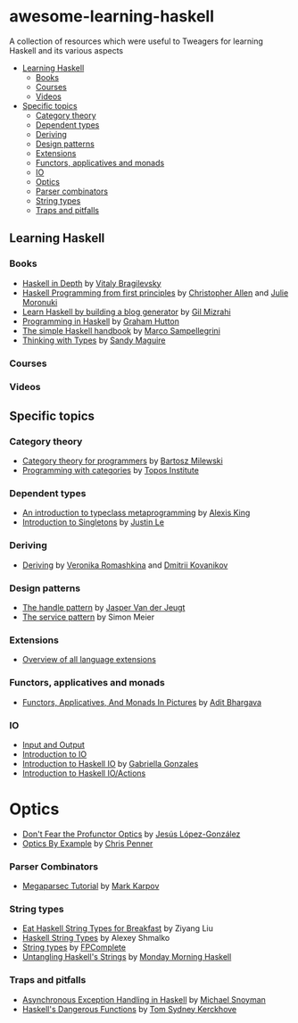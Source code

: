# awesome-learning-haskell

A collection of resources which were useful to Tweagers for learning Haskell and its various aspects

- [Learning Haskell](#learning-haskell)
  - [Books](#books)
  - [Courses](#courses)
  - [Videos](#videos)
- [Specific topics](#specific-topics)
  - [Category theory](#category-theory)
  - [Dependent types](#dependent-types)
  - [Deriving](#deriving)
  - [Design patterns](#design-patterns)
  - [Extensions](#extensions)
  - [Functors, applicatives and monads](#functors-applicatives-and-monads)
  - [IO](#io)
  - [Optics](#optics)
  - [Parser combinators](#parser-combinators)
  - [String types](#string-types)
  - [Traps and pitfalls](#traps-and-pitfalls)

## Learning Haskell

### Books

- [Haskell in Depth](https://www.manning.com/books/haskell-in-depth) by [Vitaly Bragilevsky](https://twitter.com/VBragilevsky)
- [Haskell Programming from first principles](https://haskellbook.com/) by [Christopher Allen](https://twitter.com/bitemyapp) and [Julie Moronuki](https://twitter.com/argumatronic)
- [Learn Haskell by building a blog generator](https://lhbg-book.link/) by [Gil Mizrahi](https://twitter.com/_gilmi)
- [Programming in Haskell](https://www.cs.nott.ac.uk/~pszgmh/pih.html) by [Graham Hutton](https://twitter.com/haskellhutt)
- [The simple Haskell handbook](https://marcosampellegrini.com/simple-haskell-book) by [Marco Sampellegrini](https://twitter.com/_alpacaaa)
- [Thinking with Types](https://thinkingwithtypes.com/) by [Sandy Maguire](https://reasonablypolymorphic.com/)

### Courses

### Videos

## Specific topics

### Category theory

- [Category theory for programmers](https://bartoszmilewski.com/2014/10/28/category-theory-for-programmers-the-preface/) by [Bartosz Milewski](https://twitter.com/BartoszMilewski)
- [Programming with categories](https://www.youtube.com/playlist?list=PLhgq-BqyZ7i7MTGhUROZy3BOICnVixETS) by [Topos Institute](https://topos.site/)

### Dependent types

- [An introduction to typeclass metaprogramming](https://lexi-lambda.github.io/blog/2021/03/25/an-introduction-to-typeclass-metaprogramming/) by [Alexis King](https://twitter.com/lexi_lambda)
- [Introduction to Singletons](https://blog.jle.im/entries/series/+introduction-to-singletons.html) by [Justin Le](https://twitter.com/mstk)

### Deriving

- [Deriving](https://kowainik.github.io/posts/deriving) by [Veronika Romashkina](https://twitter.com/vrom911) and [Dmitrii Kovanikov](https://twitter.com/ChShersh/)

### Design patterns

- [The handle pattern](https://jaspervdj.be/posts/2018-03-08-handle-pattern.html) by [Jasper Van der Jeugt](https://twitter.com/jaspervdj)
- [The service pattern](https://www.schoolofhaskell.com/user/meiersi/the-service-pattern) by Simon Meier

### Extensions

- [Overview of all language extensions](https://ghc.gitlab.haskell.org/ghc/doc/users_guide/exts/table.html)

### Functors, applicatives and monads

- [Functors, Applicatives, And Monads In Pictures](https://adit.io/posts/2013-04-17-functors,_applicatives,_and_monads_in_pictures.html) by [Adit Bhargava](https://twitter.com/_egonschiele)

### IO

- [Input and Output](http://learnyouahaskell.com/input-and-output)
- [Introduction to IO](https://wiki.haskell.org/Introduction_to_IO)
- [Introduction to Haskell IO](https://www.haskellforall.com/2013/01/introduction-to-haskell-io.html) by [Gabriella Gonzales](https://twitter.com/GabriellaG439)
- [Introduction to Haskell IO/Actions](https://wiki.haskell.org/Introduction_to_Haskell_IO/Actions)

# Optics

- [Don't Fear the Profunctor Optics](https://github.com/hablapps/dontfeartheprofunctoroptics) by [Jesús López-González](https://twitter.com/jeslg)
- [Optics By Example](https://leanpub.com/optics-by-example) by [Chris Penner](https://chrispenner.ca/)

### Parser Combinators

- [Megaparsec Tutorial](https://markkarpov.com/tutorial/megaparsec.html) by [Mark Karpov](https://markkarpov.com/)

### String types

- [Eat Haskell String Types for Breakfast](https://free.cofree.io/2020/05/06/string-types/) by Ziyang Liu
- [Haskell String Types](https://www.alexeyshmalko.com/2015/haskell-string-types/) by Alexey Shmalko
- [String types](https://www.fpcomplete.com/haskell/tutorial/string-types/) by [FPComplete](https://twitter.com/FPComplete)
- [Untangling Haskell's Strings](https://mmhaskell.com/blog/2017/5/15/untangling-haskells-strings) by [Monday Morning Haskell](https://twitter.com/HaskellMonday)

### Traps and pitfalls

- [Asynchronous Exception Handling in Haskell](https://www.fpcomplete.com/blog/2018/04/async-exception-handling-haskell/) by [Michael Snoyman](https://twitter.com/snoyberg)
- [Haskell's Dangerous Functions](https://github.com/NorfairKing/haskell-dangerous-functions) by [Tom Sydney Kerckhove](https://twitter.com/kerckhove_ts)
